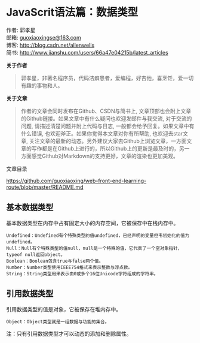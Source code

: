 # JavaScrit语法篇：数据类型

作者: 郭孝星  
邮箱: guoxiaoxingse@163.com  
博客: http://blog.csdn.net/allenwells   
简书: http://www.jianshu.com/users/66a47e04215b/latest_articles  

**关于作者**

>郭孝星，非著名程序员，代码洁癖患者，爱编程，好吉他，喜烹饪，爱一切有趣的事物和人。

**关于文章**

>作者的文章会同时发布在Github、CSDN与简书上, 文章顶部也会附上文章的Github链接。如果文章中有什么疑问也欢迎发邮件与我交流, 对于交流的问题, 请描述清楚问题并附上代码与日志, 一般都会给予回复。如果文章中有什么错误, 也欢迎斧正。如果你觉得本文章对你有所帮助, 也欢迎去star文章, 关注文章的最新的动态。另外建议大家去Github上浏览文章，一方面文章的写作都是在Github上进行的，所以Github上的更新是最及时的，另一方面感觉Github对Markdown的支持更好，文章的渲染也更加美观。

文章目录

https://github.com/guoxiaoxing/web-front-end-learning-route/blob/master/README.md

## 基本数据类型

基本数据类型在内存中占有固定大小的内存空间，它被保存中在栈内存中。

```
Undefined：Undefined有个特殊类型的值undefined，已经声明的变量但韦初始化的值为undefined。
Null：Null有个特殊类型的值null，null是一个特殊的值，它代表了一个空对象指针，typeof null返回object。
Boolean：Boolean包含true与false两个值。
Number：Number类型使用IEEE754格式来表示整数与浮点数。
String：String类型用来表示由0或多个16位Unicode字符组成的字符串。
```
## 引用数据类型

引用数据类型的值是对象，它被保存在堆内存中。

```
Object：Object类型就是一组数据与功能的集合。
```

注：只有引用数据类型才可以动态的添加和删除属性。